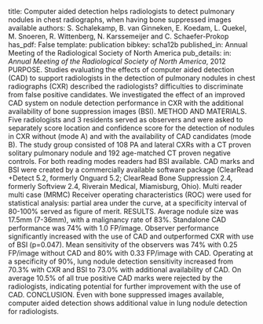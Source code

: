 title: Computer aided detection helps radiologists to detect pulmonary nodules in chest radiographs, when having bone suppressed images available
authors: S. Schalekamp, B. van Ginneken, E. Koedam, L. Quekel, M. Snoeren, R. Wittenberg, N. Karssemeijer and C. Schaefer-Prokop
has_pdf: False
template: publication
bibkey: scha12b
published_in: Annual Meeting of the Radiological Society of North America
pub_details: in: <i>Annual Meeting of the Radiological Society of North America</i>, 2012
PURPOSE. Studies evaluating the effects of computer aided detection (CAD) to support radiologists in the detection of pulmonary nodules in chest radiographs (CXR) described the radiologists? difficulties to discriminate from false positive candidates. We investigated the effect of an improved CAD system on nodule detection performance in CXR with the additional availability of bone suppression images (BSI). METHOD AND MATERIALS. Five radiologists and 3 residents served as observers and were asked to separately score location and confidence score for the detection of nodules in CXR without (mode A) and with the availability of CAD candidates (mode B). The study group consisted of 108 PA and lateral CXRs with a CT proven solitary pulmonary nodule and 192 age-matched CT proven negative controls. For both reading modes readers had BSI available. CAD marks and BSI were created by a commercially available software package (ClearRead +Detect 5.2, formerly Onguard 5.2; ClearRead Bone Suppression 2.4, formerly Softview 2.4, Riverain Medical, Miamisburg, Ohio). Multi reader multi case (MRMC) Receiver operating characteristics (ROC) were used for statistical analysis: partial area under the curve, at a specificity interval of 80-100% served as figure of merit. RESULTS. Average nodule size was 17.5mm (7-36mm), with a malignancy rate of 83%. Standalone CAD performance was 74% with 1.0 FP/image. Observer performance significantly increased with the use of CAD and outperformed CXR with use of BSI (p=0.047). Mean sensitivity of the observers was 74% with 0.25 FP/image without CAD and 80% with 0.33 FP/image with CAD. Operating at a specificity of 90%, lung nodule detection sensitivity increased from 70.3% with CXR and BSI to 73.0% with additional availability of CAD. On average 10.5% of all true positive CAD marks were rejected by the radiologists, indicating potential for further improvement with the use of CAD. CONCLUSION. Even with bone suppressed images available, computer aided detection shows additional value in lung nodule detection for radiologists.

